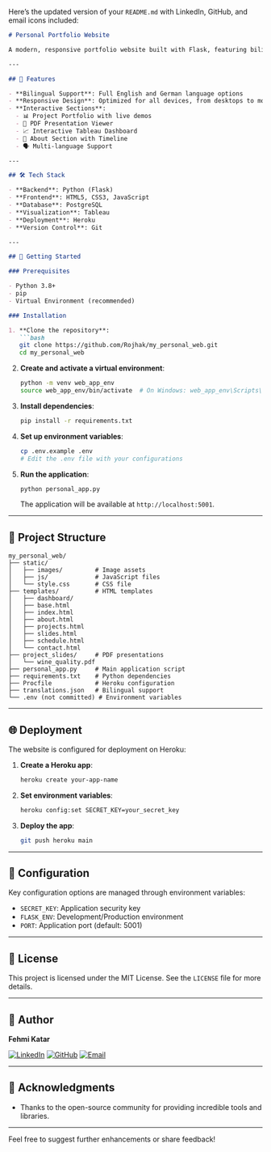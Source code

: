 Here’s the updated version of your `README.md` with LinkedIn, GitHub, and email icons included:

```markdown
# Personal Portfolio Website

A modern, responsive portfolio website built with Flask, featuring bilingual functionality (English/German), interactive project showcases, and a dynamic dashboard.

---

## 🌟 Features

- **Bilingual Support**: Full English and German language options
- **Responsive Design**: Optimized for all devices, from desktops to mobile
- **Interactive Sections**:
  - 📊 Project Portfolio with live demos
  - 📑 PDF Presentation Viewer
  - 📈 Interactive Tableau Dashboard
  - 📝 About Section with Timeline
  - 🗣️ Multi-language Support

---

## 🛠️ Tech Stack

- **Backend**: Python (Flask)
- **Frontend**: HTML5, CSS3, JavaScript
- **Database**: PostgreSQL
- **Visualization**: Tableau
- **Deployment**: Heroku
- **Version Control**: Git

---

## 🚀 Getting Started

### Prerequisites

- Python 3.8+
- pip
- Virtual Environment (recommended)

### Installation

1. **Clone the repository**:
   ```bash
   git clone https://github.com/Rojhak/my_personal_web.git
   cd my_personal_web
   ```

2. **Create and activate a virtual environment**:
   ```bash
   python -m venv web_app_env
   source web_app_env/bin/activate  # On Windows: web_app_env\Scripts\activate
   ```

3. **Install dependencies**:
   ```bash
   pip install -r requirements.txt
   ```

4. **Set up environment variables**:
   ```bash
   cp .env.example .env
   # Edit the .env file with your configurations
   ```

5. **Run the application**:
   ```bash
   python personal_app.py
   ```

   The application will be available at `http://localhost:5001`.

---

## 📁 Project Structure

```plaintext
my_personal_web/
├── static/
│   ├── images/         # Image assets
│   ├── js/             # JavaScript files
│   └── style.css       # CSS file
├── templates/          # HTML templates
│   ├── dashboard/
│   ├── base.html
│   ├── index.html
│   ├── about.html
│   ├── projects.html
│   ├── slides.html
│   ├── schedule.html
│   └── contact.html
├── project_slides/     # PDF presentations
│   └── wine_quality.pdf
├── personal_app.py     # Main application script
├── requirements.txt    # Python dependencies
├── Procfile            # Heroku configuration
├── translations.json   # Bilingual support
└── .env (not committed) # Environment variables
```

---

## 🌐 Deployment

The website is configured for deployment on Heroku:

1. **Create a Heroku app**:
   ```bash
   heroku create your-app-name
   ```

2. **Set environment variables**:
   ```bash
   heroku config:set SECRET_KEY=your_secret_key
   ```

3. **Deploy the app**:
   ```bash
   git push heroku main
   ```

---

## 🔧 Configuration

Key configuration options are managed through environment variables:

- `SECRET_KEY`: Application security key
- `FLASK_ENV`: Development/Production environment
- `PORT`: Application port (default: 5001)

---

## 📝 License

This project is licensed under the MIT License. See the `LICENSE` file for more details.

---

## 👤 Author

**Fehmi Katar**

[![LinkedIn](https://img.shields.io/badge/LinkedIn-Fehmi%20Katar-blue?style=flat-square&logo=linkedin)](https://www.linkedin.com/in/fehmi-dataanalyst)
[![GitHub](https://img.shields.io/badge/GitHub-Rojhak-black?style=flat-square&logo=github)](https://github.com/Rojhak)
[![Email](https://img.shields.io/badge/Email-katar.fhm%40gmail.com-red?style=flat-square&logo=gmail)](mailto:katar.fhm@gmail.com)

---

## 🙏 Acknowledgments

- Thanks to the open-source community for providing incredible tools and libraries.

---

Feel free to suggest further enhancements or share feedback!
```
